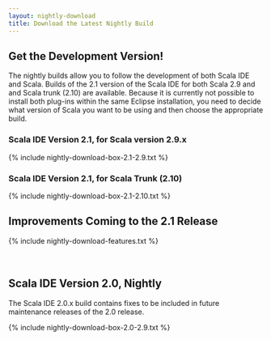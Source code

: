 ```yaml
---
layout: nightly-download
title: Download the Latest Nightly Build
---
```

## Get the Development Version!
The nightly builds allow you to follow the development of both Scala IDE and Scala. Builds of the 2.1 version of the Scala IDE for both Scala 2.9 and and Scala trunk (2.10) are available. Because it is currently not possible to install both plug-ins within the same Eclipse installation, you need to decide what version of Scala you want to be using and then choose the appropriate build.

### Scala IDE Version 2.1, for Scala version 2.9.x
{% include nightly-download-box-2.1-2.9.txt %}

### Scala IDE Version 2.1, for Scala Trunk (2.10)
{% include nightly-download-box-2.1-2.10.txt %}

## Improvements Coming to the 2.1 Release
{% include nightly-download-features.txt %}
<br/><br/><br/>
  
## Scala IDE Version 2.0, Nightly
The Scala IDE 2.0.x build contains fixes to be included in future maintenance releases of the 2.0 release.

{% include nightly-download-box-2.0-2.9.txt %}